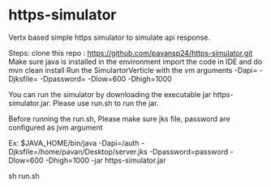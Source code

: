 # https-simulator

Vertx based simple https simulator to simulate api response.

Steps:
clone this repo : https://github.com/pavansp24/https-simulator.git
Make sure java is installed in the environment
import the code in IDE and do mvn clean install
Run the SimulartorVerticle with the vm arguments -Dapi=<apiendpoint> -Djksfile=<pathofjksfile>  -Dpassword=<password> -Dlow=600 -Dhigh=1000

You can run the simulator by downloading the executable jar https-simulator.jar. Please use run.sh to run the jar.

Before running the run.sh, Please make sure jks file, password are configured as jvm argument

Ex: 
$JAVA_HOME/bin/java -Dapi=/auth -Djksfile=/home/pavan/Desktop/server.jks -Dpassword=password -Dlow=600 -Dhigh=1000 -jar https-simulator.jar

sh run.sh
